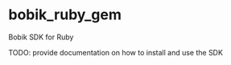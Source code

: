 bobik_ruby_gem
==============

Bobik SDK for Ruby

TODO: provide documentation on how to install and use the SDK